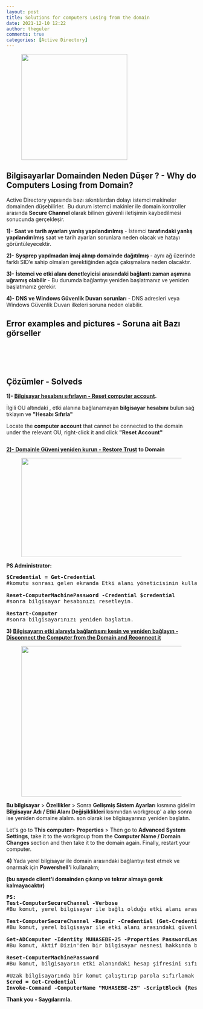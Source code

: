 ```yaml
---
layout: post
title: Solutions for computers Losing from the domain
date: 2021-12-10 12:22
author: theguler
comments: true
categories: [Active Directory]
---
```

<!-- wp:image {"id":4434,"width":280,"height":280,"sizeSlug":"large","linkDestination":"none"} -->
<figure class="wp-block-image size-large is-resized"><img src="https://farukguler.com/assets/post_images//connection-broked.webp?w=1024" alt="" class="wp-image-4434" style="width:280px;height:280px" width="280" height="280" /></figure>
<!-- /wp:image -->

<!-- wp:heading -->
<h2 class="wp-block-heading" id="bilgisayarlar-domainden-neden-duser-why-do-computers-falling-from-domain"><strong>Bilgisayarlar Domainden Neden Düşer ? - Why do Computers Losing from Domain?</strong></h2>
<!-- /wp:heading -->

<!-- wp:paragraph -->
<p>Active Directory yapısında bazı sıkıntılardan dolayı istemci makineler domainden düşebilirler.&nbsp; Bu durum istemci makinler ile domain kontroller arasında<strong> Secure Channel </strong>olarak bilinen güvenli iletişimin kaybedilmesi sonucunda gerçekleşir.</p>
<!-- /wp:paragraph -->

<!-- wp:paragraph -->
<p><strong>1)-</strong> <strong>Saat ve tarih ayarları yanlış yapılandırılmış</strong>&nbsp;- İstemci&nbsp;<strong>tarafındaki yanlış yapılandırılmış</strong>&nbsp;saat ve tarih ayarları sorunlara neden olacak ve hatayı görüntüleyecektir.</p>
<!-- /wp:paragraph -->

<!-- wp:paragraph -->
<p><strong>2)-</strong> <strong>Sysprep yapılmadan imaj alınıp domainde dağıtılmış </strong>- aynı ağ üzerinde farklı SID’e sahip olmaları gerektiğinden ağda çakışmalara neden olacaktır.</p>
<!-- /wp:paragraph -->

<!-- wp:paragraph -->
<p><strong>3)-</strong> <strong>İstemci ve etki alanı denetleyicisi arasındaki bağlantı zaman aşımına uğramış olabilir</strong>&nbsp;- Bu durumda bağlantıyı yeniden başlatmanız ve yeniden başlatmanız gerekir.</p>
<!-- /wp:paragraph -->

<!-- wp:paragraph -->
<p><strong>4)-</strong> <strong>DNS ve Windows Güvenlik Duvarı sorunları</strong>&nbsp;- DNS adresleri veya Windows Güvenlik Duvarı ilkeleri soruna neden olabilir.</p>
<!-- /wp:paragraph -->

<!-- wp:heading -->
<h2 class="wp-block-heading" id="error-examples-and-pictures-soruna-ait-bazi-gorseller">Error examples and pictures - Soruna ait Bazı görseller</h2>
<!-- /wp:heading -->

<!-- wp:gallery {"linkTo":"none"} -->
<figure class="wp-block-gallery has-nested-images columns-default is-cropped"><!-- wp:image {"id":460,"sizeSlug":"large","linkDestination":"none"} -->
<figure class="wp-block-image size-large"><img src="https://farukguler.com/assets/post_images/116183-error-dc.png?w=550" alt="" class="wp-image-460" /></figure>
<!-- /wp:image -->

<!-- wp:image {"id":461,"sizeSlug":"large","linkDestination":"none"} -->
<figure class="wp-block-image size-large"><img src="https://farukguler.com/assets/post_images/trust-.png?w=1024" alt="" class="wp-image-461" /></figure>
<!-- /wp:image -->

<!-- wp:image {"id":462,"sizeSlug":"large","linkDestination":"none"} -->
<figure class="wp-block-image size-large"><img src="https://farukguler.com/assets/post_images/23.jpg?w=1024" alt="" class="wp-image-462" /></figure>
<!-- /wp:image -->

<!-- wp:image {"id":509,"sizeSlug":"full","linkDestination":"none","className":"is-style-default"} -->
<figure class="wp-block-image size-full is-style-default"><img src="https://farukguler.com/assets/post_images/ddd-1.jpg" alt="" class="wp-image-509" /></figure>
<!-- /wp:image -->

<!-- wp:image {"id":459,"sizeSlug":"large","linkDestination":"none"} -->
<figure class="wp-block-image size-large"><img src="https://farukguler.com/assets/post_images/tr-1.jpeg?w=479" alt="" class="wp-image-459" /></figure>
<!-- /wp:image --></figure>
<!-- /wp:gallery -->

<!-- wp:heading -->
<h2 class="wp-block-heading" id="cozumler-solveds">Çözümler - Solveds</h2>
<!-- /wp:heading -->

<!-- wp:paragraph -->
<p><strong>1)- <span style="text-decoration:underline">Bilgisayar hesabını sıfırlayın - Reset computer account</span>.</strong></p>
<!-- /wp:paragraph -->

<!-- wp:paragraph -->
<p>İlgili OU altındaki , etki alanına bağlanamayan <strong>bilgisayar hesabını</strong> bulun sağ tıklayın ve&nbsp;<strong>"Hesabı Sıfırla"</strong></p>
<!-- /wp:paragraph -->

<!-- wp:paragraph -->
<p>Locate the <strong>computer account</strong> that cannot be connected to the domain under the relevant OU, right-click it and click <strong>"Reset Account"</strong></p>
<!-- /wp:paragraph -->

<!-- wp:image {"id":4448,"sizeSlug":"large","linkDestination":"none"} -->
<figure class="wp-block-image size-large"><img src="https://farukguler.com/assets/post_images//fixed.png?w=454" alt="" class="wp-image-4448" /></figure>
<!-- /wp:image -->

<!-- wp:paragraph -->
<p><strong><span style="text-decoration:underline">2)- Domainle Güveni yeniden kurun - Restore Trust</span></strong> <strong>to Domain</strong></p>
<!-- /wp:paragraph -->

<!-- wp:image {"id":467,"width":557,"height":262,"sizeSlug":"large","linkDestination":"none"} -->
<figure class="wp-block-image size-large is-resized"><img src="https://farukguler.com/assets/post_images/fixed-trustd-3.png?w=1024" alt="" class="wp-image-467" style="width:557px;height:262px" width="557" height="262" /></figure>
<!-- /wp:image -->

<!-- wp:paragraph -->
<p><strong>PS Administrator:</strong></p>
<!-- /wp:paragraph -->

<!-- wp:preformatted -->
<pre class="wp-block-preformatted"><strong>$Credential = Get-Credential</strong>
#komutu sonrası gelen ekranda Etki alanı yöneticisinin kullanıcı adı ve şifresini girin

<strong>Reset-ComputerMachinePassword -Credential $credential</strong>
#sonra bilgisayar hesabınızı resetleyin. 

<strong>Restart-Computer</strong>
#sonra bilgisayarınızı yeniden başlatın. </pre>
<!-- /wp:preformatted -->

<!-- wp:paragraph -->
<p><strong>3) <span style="text-decoration:underline">Bilgisayarın etki alanıyla bağlantısını kesin ve yeniden bağlayın - Disconnect the Computer from the Domain and Reconnect it</span></strong></p>
<!-- /wp:paragraph -->

<!-- wp:image {"id":476,"width":607,"height":398,"sizeSlug":"large","linkDestination":"none"} -->
<figure class="wp-block-image size-large is-resized"><img src="https://farukguler.com/assets/post_images/fixf.png?w=1024" alt="" class="wp-image-476" style="width:607px;height:398px" width="607" height="398" /></figure>
<!-- /wp:image -->

<!-- wp:paragraph -->
<p><strong>Bu bilgisayar</strong>&nbsp;&gt; <strong>Özellikler</strong> &gt; Sonra <strong>Gelişmiş Sistem Ayarları</strong> kısmına gidelim <strong>Bilgisayar Adı / Etki Alanı Değişiklikleri</strong>&nbsp;kısmından workgroup' a alıp sonra ise yeniden domaine alalım. son olarak ise bilgisayarınızı yeniden başlatın. </p>
<!-- /wp:paragraph -->

<!-- wp:paragraph -->
<p>Let's go to <strong>This computer</strong>&gt; <strong>Properties</strong> &gt; Then go to <strong>Advanced System Settings</strong>, take it to the workgroup from the <strong>Computer Name / Domain</strong> <strong>Changes </strong>section and then take it to the domain again. Finally, restart your computer.</p>
<!-- /wp:paragraph -->

<!-- wp:paragraph -->
<p><strong>4)</strong> Yada yerel bilgisayar ile domain arasındaki bağlantıyı test etmek ve onarmak  için <strong>Powershell'i</strong> kullanalım;</p>
<!-- /wp:paragraph -->

<!-- wp:paragraph -->
<p><strong>(bu sayede client'i domainden çıkarıp ve tekrar almaya gerek kalmayacaktır)</strong></p>
<!-- /wp:paragraph -->

<!-- wp:preformatted -->
<pre class="wp-block-preformatted"><strong>PS:
Test-ComputerSecureChannel -Verbose</strong>
#Bu komut, yerel bilgisayar ile bağlı olduğu etki alanı arasındaki güvenli kanalı (güven ilişkisini) test eder.

<strong>Test-ComputerSecureChannel -Repair -Credential (Get-Credential)</strong>
#Bu komut, yerel bilgisayar ile etki alanı arasındaki güvenli kanalı test eder ve bir sorun bulunursa, güven ilişkisini onarmaya çalışır.

<strong>Get-ADComputer -Identity MUHASEBE-25 -Properties PasswordLastSet</strong>
#Bu komut, Aktif Dizin'den bir bilgisayar nesnesi hakkında bilgi alır.

<strong>Reset-ComputerMachinePassword</strong>
#Bu komut, bilgisayarın etki alanındaki hesap şifresini sıfırlar. bilgisayarın etki alanıyla yeni bir güvenli kanal kurmasını sağlar ve güncellenmiş şifreyi kullanır.

#Uzak bilgisayarında bir komut çalıştırıp parola sıfırlamak için:
<strong>$cred = Get-Credential
Invoke-Command -ComputerName "MUHASEBE-25" -ScriptBlock {Reset-ComputerMachinePassword -Credential $using:cred}</strong></pre>
<!-- /wp:preformatted -->

<!-- wp:paragraph -->
<p><strong>Thank you - Saygılarımla.</strong></p>
<!-- /wp:paragraph -->
